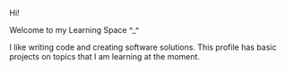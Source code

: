 Hi! 

Welcome to my Learning Space ^_^

I like writing code and creating software solutions.
This profile has basic projects on topics that I am learning at the moment.
